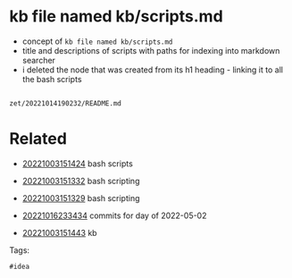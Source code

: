 # kb file named kb/scripts.md

- concept of `kb file named kb/scripts.md`
- title and descriptions of scripts with paths for indexing into markdown searcher
- i deleted the node that was created from its h1 heading - linking it to all the bash scripts

```
```

` zet/20221014190232/README.md `

# Related

- [20221003151424](/zet/20221003151424/README.md) bash scripts

- [20221003151332](/zet/20221003151332/README.md) bash scripting

- [20221003151329](/zet/20221003151329/README.md) bash scripting


- [20221016233434](/zet/20221016233434/README.md) commits for day of 2022-05-02
- [20221003151443](/zet/20221003151443/README.md) kb

Tags:

    #idea
